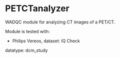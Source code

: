# PETCTanalyzer

WADQC module for analyzing CT images of a PET/CT.

Module is tested with:
  * Philips Vereos, dataset: IQ Check
  
 datatype: dcm_study
